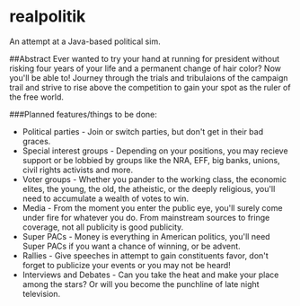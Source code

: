 # realpolitik

An attempt at a Java-based political sim.

##Abstract
Ever wanted to try your hand at running for president without risking four years of your life and a permanent change of hair color? Now you'll be able to! Journey through the trials and tribulaions of the campaign trail and strive to rise above the competition to gain your spot as the ruler of the free world. 

###Planned features/things to be done:
 * Political parties - Join or switch parties, but don't get in their bad graces.
 * Special interest groups - Depending on your positions, you may recieve support or be lobbied by groups like the NRA, EFF, big banks, unions, civil rights activists and more.
 * Voter groups - Whether you pander to the working class, the economic elites, the young, the old, the atheistic, or the deeply religious, you'll need to accumulate a wealth of votes to win.
 * Media - From the moment you enter the public eye, you'll surely come under fire for whatever you do. From mainstream sources to fringe coverage, not all publicity is good publicity.
 * Super PACs - Money is everything in American politics, you'll need Super PACs if you want a chance of winning, or be advent.
 * Rallies - Give speeches in attempt to gain constituents favor, don't forget to publicize your events or you may not be heard!
 * Interviews and Debates - Can you take the heat and make your place among the stars? Or will you become the punchline of late night television.
 
